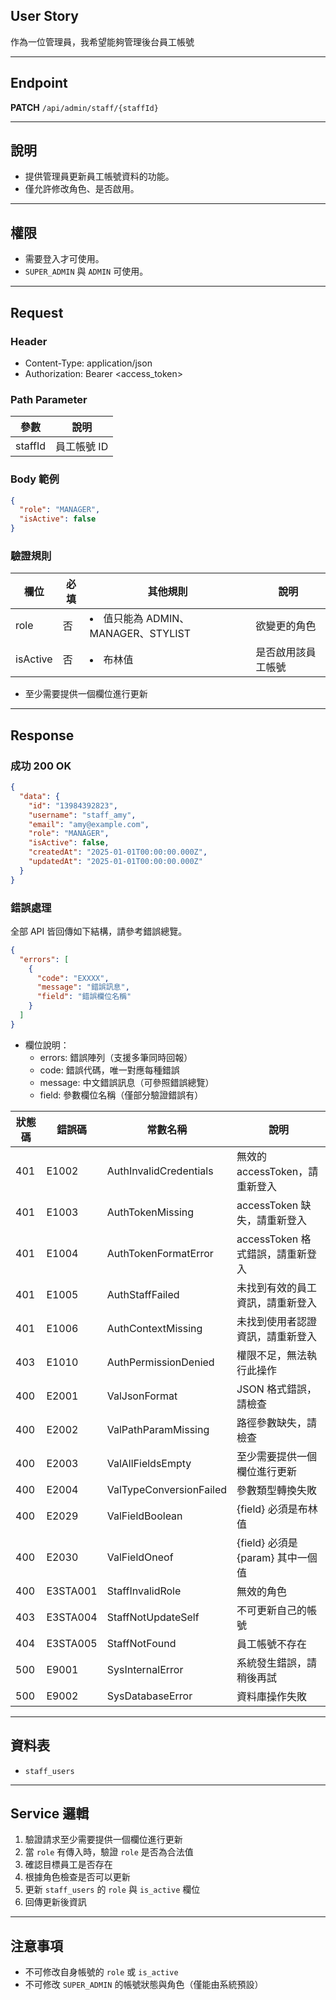 ## User Story

作為一位管理員，我希望能夠管理後台員工帳號

---

## Endpoint

**PATCH** `/api/admin/staff/{staffId}`

---

## 說明

- 提供管理員更新員工帳號資料的功能。
- 僅允許修改角色、是否啟用。

---

## 權限

- 需要登入才可使用。
- `SUPER_ADMIN` 與 `ADMIN` 可使用。

---

## Request

### Header

- Content-Type: application/json
- Authorization: Bearer <access_token>

### Path Parameter

| 參數    | 說明        |
| ------- | ----------- |
| staffId | 員工帳號 ID |

### Body 範例

```json
{
  "role": "MANAGER",
  "isActive": false
}
```

### 驗證規則

| 欄位     | 必填 | 其他規則                             | 說明               |
| -------- | ---- | ------------------------------------ | ------------------ |
| role     | 否   | <li>值只能為 ADMIN、MANAGER、STYLIST | 欲變更的角色       |
| isActive | 否   | <li>布林值                           | 是否啟用該員工帳號 |

- 至少需要提供一個欄位進行更新

---

## Response

### 成功 200 OK

```json
{
  "data": {
    "id": "13984392823",
    "username": "staff_amy",
    "email": "amy@example.com",
    "role": "MANAGER",
    "isActive": false,
    "createdAt": "2025-01-01T00:00:00.000Z",
    "updatedAt": "2025-01-01T00:00:00.000Z"
  }
}
```

### 錯誤處理

全部 API 皆回傳如下結構，請參考錯誤總覽。

```json
{
  "errors": [
    {
      "code": "EXXXX",
      "message": "錯誤訊息",
      "field": "錯誤欄位名稱"
    }
  ]
}
```

- 欄位說明：
  - errors: 錯誤陣列（支援多筆同時回報）
  - code: 錯誤代碼，唯一對應每種錯誤
  - message: 中文錯誤訊息（可參照錯誤總覽）
  - field: 參數欄位名稱（僅部分驗證錯誤有）

| 狀態碼 | 錯誤碼   | 常數名稱                | 說明                              |
| ------ | -------- | ----------------------- | --------------------------------- |
| 401    | E1002    | AuthInvalidCredentials  | 無效的 accessToken，請重新登入    |
| 401    | E1003    | AuthTokenMissing        | accessToken 缺失，請重新登入      |
| 401    | E1004    | AuthTokenFormatError    | accessToken 格式錯誤，請重新登入  |
| 401    | E1005    | AuthStaffFailed         | 未找到有效的員工資訊，請重新登入  |
| 401    | E1006    | AuthContextMissing      | 未找到使用者認證資訊，請重新登入  |
| 403    | E1010    | AuthPermissionDenied    | 權限不足，無法執行此操作          |
| 400    | E2001    | ValJsonFormat           | JSON 格式錯誤，請檢查             |
| 400    | E2002    | ValPathParamMissing     | 路徑參數缺失，請檢查              |
| 400    | E2003    | ValAllFieldsEmpty       | 至少需要提供一個欄位進行更新      |
| 400    | E2004    | ValTypeConversionFailed | 參數類型轉換失敗                  |
| 400    | E2029    | ValFieldBoolean         | {field} 必須是布林值              |
| 400    | E2030    | ValFieldOneof           | {field} 必須是 {param} 其中一個值 |
| 400    | E3STA001 | StaffInvalidRole        | 無效的角色                        |
| 403    | E3STA004 | StaffNotUpdateSelf      | 不可更新自己的帳號                |
| 404    | E3STA005 | StaffNotFound           | 員工帳號不存在                    |
| 500    | E9001    | SysInternalError        | 系統發生錯誤，請稍後再試          |
| 500    | E9002    | SysDatabaseError        | 資料庫操作失敗                    |

---

## 資料表

- `staff_users`

---

## Service 邏輯

1. 驗證請求至少需要提供一個欄位進行更新
2. 當 `role` 有傳入時，驗證 `role` 是否為合法值
3. 確認目標員工是否存在
4. 根據角色檢查是否可以更新
5. 更新 `staff_users` 的 `role` 與 `is_active` 欄位
6. 回傳更新後資訊

---

## 注意事項

- 不可修改自身帳號的 `role` 或 `is_active`
- 不可修改 `SUPER_ADMIN` 的帳號狀態與角色（僅能由系統預設）

